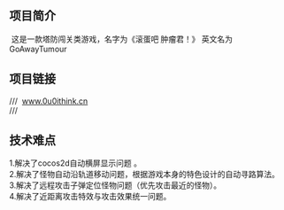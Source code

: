 ## 项目简介   
  这是一款塔防闯关类游戏，名字为《滚蛋吧  肿瘤君！》 英文名为 GoAwayTumour    
  
## 项目链接    
///
  www.0u0ithink.cn      
  ///
  
## 技术难点      
   1.解决了cocos2d自动横屏显示问题 。    
   2.解决了怪物自动沿轨道移动问题，根据游戏本身的特色设计的自动寻路算法。    
   3.解决了远程攻击子弹定位怪物问题（优先攻击最近的怪物）。    
   4.解决了近距离攻击特效与攻击效果统一问题。    
